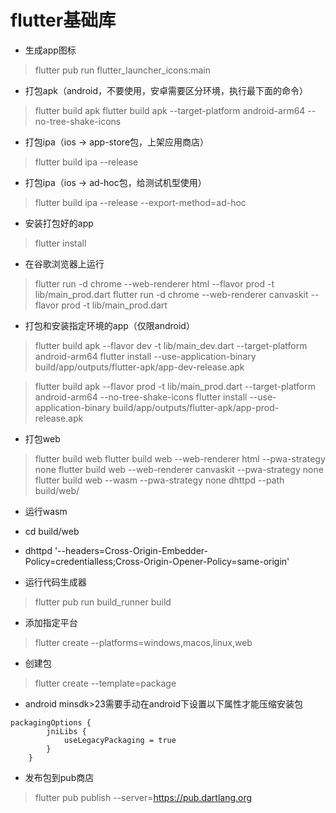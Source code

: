 # flutter基础库

- 生成app图标

> flutter pub run flutter_launcher_icons:main

- 打包apk（android，不要使用，安卓需要区分环境，执行最下面的命令）

> flutter build apk
> flutter build apk --target-platform android-arm64 --no-tree-shake-icons

- 打包ipa（ios -> app-store包，上架应用商店）

> flutter build ipa --release

- 打包ipa（ios -> ad-hoc包，给测试机型使用）

> flutter build ipa --release --export-method=ad-hoc

- 安装打包好的app

> flutter install

- 在谷歌浏览器上运行

> flutter run -d chrome --web-renderer html --flavor prod -t lib/main_prod.dart
> flutter run -d chrome --web-renderer canvaskit --flavor prod -t lib/main_prod.dart

- 打包和安装指定环境的app（仅限android）

> flutter build apk --flavor dev -t lib/main_dev.dart --target-platform android-arm64
> flutter install --use-application-binary build/app/outputs/flutter-apk/app-dev-release.apk

> flutter build apk --flavor prod -t lib/main_prod.dart --target-platform android-arm64
> --no-tree-shake-icons
> flutter install --use-application-binary build/app/outputs/flutter-apk/app-prod-release.apk

- 打包web

> flutter build web
> flutter build web --web-renderer html --pwa-strategy none
> flutter build web --web-renderer canvaskit --pwa-strategy none
> flutter build web --wasm --pwa-strategy none
> dhttpd --path build/web/

- 运行wasm
- cd build/web
- dhttpd '--headers=Cross-Origin-Embedder-Policy=credentialless;Cross-Origin-Opener-Policy=same-origin'

- 运行代码生成器

> flutter pub run build_runner build

- 添加指定平台

> flutter create --platforms=windows,macos,linux,web

- 创建包

> flutter create --template=package

- android minsdk>23需要手动在android下设置以下属性才能压缩安装包

```
packagingOptions {
        jniLibs {
            useLegacyPackaging = true
        }
    }
```

- 发布包到pub商店

> flutter pub publish --server=https://pub.dartlang.org


